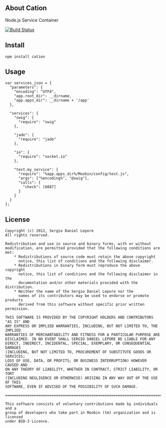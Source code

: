 ## About Cation

Node.js Service Container


[![Build Status](https://travis-ci.org/sergiolepore/cation.png?branch=master)](https://travis-ci.org/sergiolepore/cation)

## Install

    npm install cation

## Usage

    var services_json = {
      "parameters": {
        "encoding": "UTF8",
        "app.root_dir": __dirname,
        "app.apps_dir": __dirname + '/app'
      },

      "services": {
        "swig": {
          "require": "swig"
        },

        "jade": {
          "require": "jade"
        },

        "io": {
          "require": "socket.io"
        },

        "test.my_service": {
          "require": "%app.apps_dir%/Moobin/config/test.js",
          "args": ["%encoding%", "@swig"],
          "calls": {
            "check": [8887]
          }
        }
      }
    };


## License

    Copyright (c) 2012, Sergio Daniel Lepore
    All rights reserved.

    Redistribution and use in source and binary forms, with or without
    modification, are permitted provided that the following conditions are met:
        * Redistributions of source code must retain the above copyright
          notice, this list of conditions and the following disclaimer.
        * Redistributions in binary form must reproduce the above copyright
          notice, this list of conditions and the following disclaimer in the
          documentation and/or other materials provided with the distribution.
        * Neither the name of the Sergio Daniel Lepore nor the
          names of its contributors may be used to endorse or promote products
          derived from this software without specific prior written permission.

    THIS SOFTWARE IS PROVIDED BY THE COPYRIGHT HOLDERS AND CONTRIBUTORS "AS IS" AND
    ANY EXPRESS OR IMPLIED WARRANTIES, INCLUDING, BUT NOT LIMITED TO, THE IMPLIED
    WARRANTIES OF MERCHANTABILITY AND FITNESS FOR A PARTICULAR PURPOSE ARE
    DISCLAIMED. IN NO EVENT SHALL SERGIO DANIEL LEPORE BE LIABLE FOR ANY
    DIRECT, INDIRECT, INCIDENTAL, SPECIAL, EXEMPLARY, OR CONSEQUENTIAL DAMAGES
    (INCLUDING, BUT NOT LIMITED TO, PROCUREMENT OF SUBSTITUTE GOODS OR SERVICES;
    LOSS OF USE, DATA, OR PROFITS; OR BUSINESS INTERRUPTION) HOWEVER CAUSED AND
    ON ANY THEORY OF LIABILITY, WHETHER IN CONTRACT, STRICT LIABILITY, OR TORT
    (INCLUDING NEGLIGENCE OR OTHERWISE) ARISING IN ANY WAY OUT OF THE USE OF THIS
    SOFTWARE, EVEN IF ADVISED OF THE POSSIBILITY OF SUCH DAMAGE.

    ================================================================================

    This software consists of voluntary contributions made by individuals and a 
    group of developers who take part in Moobin (tm) organization and is licensed 
    under BSD-3 Licence.
